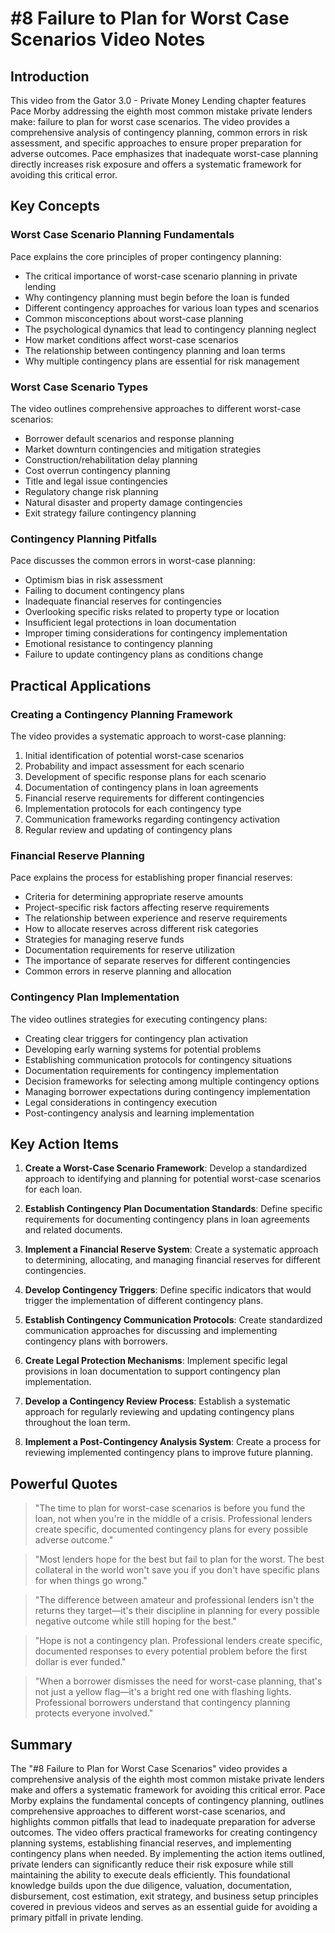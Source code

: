 # #8 Failure to Plan for Worst Case Scenarios Video Notes

## Introduction

This video from the Gator 3.0 - Private Money Lending chapter features Pace Morby addressing the eighth most common mistake private lenders make: failure to plan for worst case scenarios. The video provides a comprehensive analysis of contingency planning, common errors in risk assessment, and specific approaches to ensure proper preparation for adverse outcomes. Pace emphasizes that inadequate worst-case planning directly increases risk exposure and offers a systematic framework for avoiding this critical error.

## Key Concepts

### Worst Case Scenario Planning Fundamentals

Pace explains the core principles of proper contingency planning:
- The critical importance of worst-case scenario planning in private lending
- Why contingency planning must begin before the loan is funded
- Different contingency approaches for various loan types and scenarios
- Common misconceptions about worst-case planning
- The psychological dynamics that lead to contingency planning neglect
- How market conditions affect worst-case scenarios
- The relationship between contingency planning and loan terms
- Why multiple contingency plans are essential for risk management

### Worst Case Scenario Types

The video outlines comprehensive approaches to different worst-case scenarios:
- Borrower default scenarios and response planning
- Market downturn contingencies and mitigation strategies
- Construction/rehabilitation delay planning
- Cost overrun contingency planning
- Title and legal issue contingencies
- Regulatory change risk planning
- Natural disaster and property damage contingencies
- Exit strategy failure contingency planning

### Contingency Planning Pitfalls

Pace discusses the common errors in worst-case planning:
- Optimism bias in risk assessment
- Failing to document contingency plans
- Inadequate financial reserves for contingencies
- Overlooking specific risks related to property type or location
- Insufficient legal protections in loan documentation
- Improper timing considerations for contingency implementation
- Emotional resistance to contingency planning
- Failure to update contingency plans as conditions change

## Practical Applications

### Creating a Contingency Planning Framework

The video provides a systematic approach to worst-case planning:
1. Initial identification of potential worst-case scenarios
2. Probability and impact assessment for each scenario
3. Development of specific response plans for each scenario
4. Documentation of contingency plans in loan agreements
5. Financial reserve requirements for different contingencies
6. Implementation protocols for each contingency type
7. Communication frameworks regarding contingency activation
8. Regular review and updating of contingency plans

### Financial Reserve Planning

Pace explains the process for establishing proper financial reserves:
- Criteria for determining appropriate reserve amounts
- Project-specific risk factors affecting reserve requirements
- The relationship between experience and reserve requirements
- How to allocate reserves across different risk categories
- Strategies for managing reserve funds
- Documentation requirements for reserve utilization
- The importance of separate reserves for different contingencies
- Common errors in reserve planning and allocation

### Contingency Plan Implementation

The video outlines strategies for executing contingency plans:
- Creating clear triggers for contingency plan activation
- Developing early warning systems for potential problems
- Establishing communication protocols for contingency situations
- Documentation requirements for contingency implementation
- Decision frameworks for selecting among multiple contingency options
- Managing borrower expectations during contingency implementation
- Legal considerations in contingency execution
- Post-contingency analysis and learning implementation

## Key Action Items

1. **Create a Worst-Case Scenario Framework**: Develop a standardized approach to identifying and planning for potential worst-case scenarios for each loan.

2. **Establish Contingency Plan Documentation Standards**: Define specific requirements for documenting contingency plans in loan agreements and related documents.

3. **Implement a Financial Reserve System**: Create a systematic approach to determining, allocating, and managing financial reserves for different contingencies.

4. **Develop Contingency Triggers**: Define specific indicators that would trigger the implementation of different contingency plans.

5. **Establish Contingency Communication Protocols**: Create standardized communication approaches for discussing and implementing contingency plans with borrowers.

6. **Create Legal Protection Mechanisms**: Implement specific legal provisions in loan documentation to support contingency plan implementation.

7. **Develop a Contingency Review Process**: Establish a systematic approach for regularly reviewing and updating contingency plans throughout the loan term.

8. **Implement a Post-Contingency Analysis System**: Create a process for reviewing implemented contingency plans to improve future planning.

## Powerful Quotes

> "The time to plan for worst-case scenarios is before you fund the loan, not when you're in the middle of a crisis. Professional lenders create specific, documented contingency plans for every possible adverse outcome."

> "Most lenders hope for the best but fail to plan for the worst. The best collateral in the world won't save you if you don't have specific plans for when things go wrong."

> "The difference between amateur and professional lenders isn't the returns they target—it's their discipline in planning for every possible negative outcome while still hoping for the best."

> "Hope is not a contingency plan. Professional lenders create specific, documented responses to every potential problem before the first dollar is ever funded."

> "When a borrower dismisses the need for worst-case planning, that's not just a yellow flag—it's a bright red one with flashing lights. Professional borrowers understand that contingency planning protects everyone involved."

## Summary

The "#8 Failure to Plan for Worst Case Scenarios" video provides a comprehensive analysis of the eighth most common mistake private lenders make and offers a systematic framework for avoiding this critical error. Pace Morby explains the fundamental concepts of contingency planning, outlines comprehensive approaches to different worst-case scenarios, and highlights common pitfalls that lead to inadequate preparation for adverse outcomes. The video offers practical frameworks for creating contingency planning systems, establishing financial reserves, and implementing contingency plans when needed. By implementing the action items outlined, private lenders can significantly reduce their risk exposure while still maintaining the ability to execute deals efficiently. This foundational knowledge builds upon the due diligence, valuation, documentation, disbursement, cost estimation, exit strategy, and business setup principles covered in previous videos and serves as an essential guide for avoiding a primary pitfall in private lending.
